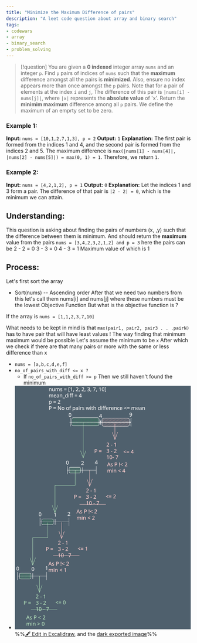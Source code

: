 ```yaml
---
title: "Minimize the Maximum Difference of pairs"
description: "A leet code question about array and binary search"
tags: 
- codewars
- array
- binary_search
- problem_solving
---
```

> [!question] 
> You are given a **0 indexed** integer array `nums` and an integer `p`. Find `p` pairs of indices of `nums` such that the **maximum** difference amongst all the pairs is **minimized**. Also, ensure no index appears more than once amongst the `p` pairs.
> Note that for a pair of elements at the index `i` and `j`, The difference of this pair is `|nums[i] - nums[j]|`, where `|x|` represents the **absolute value** of 'x'. 
> Return the **minimim maximum** difference among all `p` pairs. We define the maximum of an emprty set to be zero.
### Example 1:
**Input:** `nums = [10,1,2,7,1,3], p = 2`
**Output:** `1`
**Explanation:** The first pair is formed from the indices 1 and 4, and the second pair is formed from the indices 2 and 5. 
The maximum difference is `max(|nums[1] - nums[4]|, |nums[2] - nums[5]|) = max(0, 1) = 1`. Therefore, we return `1`.
### **Example 2:**
**Input:** `nums = [4,2,1,2], p = 1`
**Output:** `0`
**Explanation:** Let the indices 1 and 3 form a pair. The difference of that pair is `|2 - 2| = 0`, which is the minimum we can attain.

## Understanding:
This question is asking about finding the pairs of numbers (x, ,y) such that the difference between them is minimum. And should return the **maximum** value from the pairs
`nums = [3,4,2,3,2,1,2] and p = 3`
here the pairs can be 
2 - 2 = 0
3 - 3 = 0 
4 - 3 = 1
Maximum value of which is 1

## Process:
Let's first sort the array
- Sort(nums) -- Ascending order
After that we need two numbers from this let's call them nums\[i] and nums\[j] where these numbers must be the lowest Objective Function
But what is the objective function is ?

If the array is `nums = [1,1,2,3,7,10]`

What needs to be kept in mind is that
`max(pair1, pair2, pair3 . . .pairN)` has to have pair that will have least values !
The way finding that minimum maximum would be possible 
Let's assume the minimum to be `x`
After which we check if there are that many pairs or more with the same or less difference than x
- `nums = [a,b,c,d,e,f]`
- ` no_of_pairs_with_diff <= x ? `
	- If `no_of_pairs_with_diff >= p` Then we still haven't found the minimum 
- ![](notes/2.CodeQ/Medium/attachments/2616.%20Minimize%20the%20Maximum%20Difference%20of%20pairs%202023-08-14%2002.03.48.excalidraw.svg)
%%[🖋 Edit in Excalidraw](notes/2.CodeQ/Medium/attachments/2616.%20Minimize%20the%20Maximum%20Difference%20of%20pairs%202023-08-14%2002.03.48.excalidraw.md), and the [dark exported image](notes/2.CodeQ/Medium/attachments/2616.%20Minimize%20the%20Maximum%20Difference%20of%20pairs%202023-08-14%2002.03.48.excalidraw.dark.svg)%%